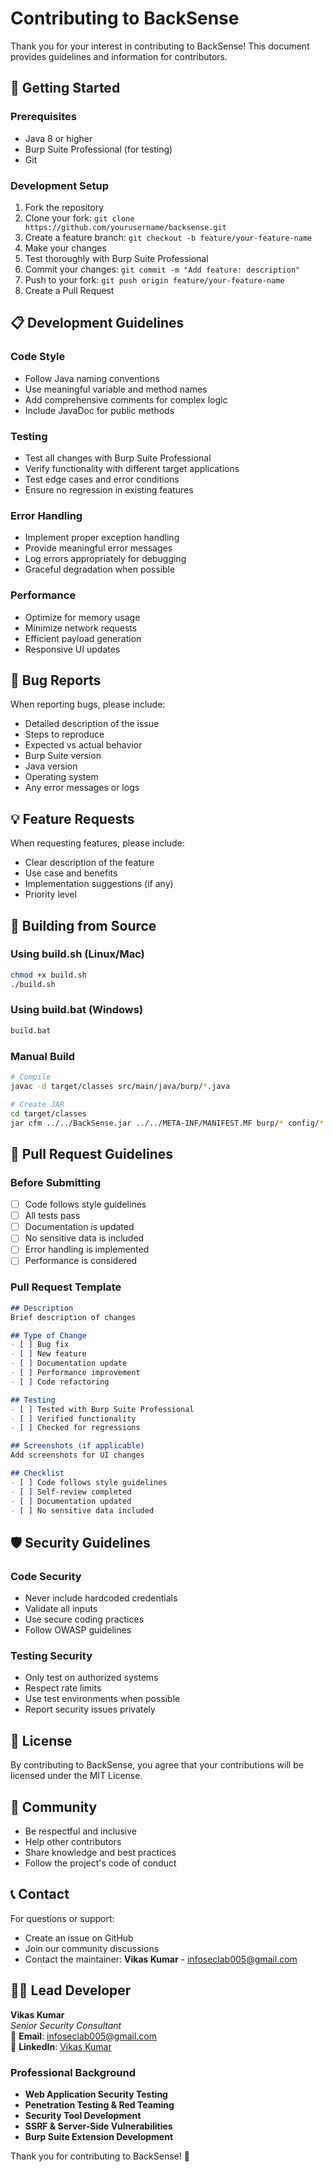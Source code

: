 # Contributing to BackSense

Thank you for your interest in contributing to BackSense! This document provides guidelines and information for contributors.

## 🚀 Getting Started

### Prerequisites
- Java 8 or higher
- Burp Suite Professional (for testing)
- Git

### Development Setup
1. Fork the repository
2. Clone your fork: `git clone https://github.com/yourusername/backsense.git`
3. Create a feature branch: `git checkout -b feature/your-feature-name`
4. Make your changes
5. Test thoroughly with Burp Suite Professional
6. Commit your changes: `git commit -m "Add feature: description"`
7. Push to your fork: `git push origin feature/your-feature-name`
8. Create a Pull Request

## 📋 Development Guidelines

### Code Style
- Follow Java naming conventions
- Use meaningful variable and method names
- Add comprehensive comments for complex logic
- Include JavaDoc for public methods

### Testing
- Test all changes with Burp Suite Professional
- Verify functionality with different target applications
- Test edge cases and error conditions
- Ensure no regression in existing features

### Error Handling
- Implement proper exception handling
- Provide meaningful error messages
- Log errors appropriately for debugging
- Graceful degradation when possible

### Performance
- Optimize for memory usage
- Minimize network requests
- Efficient payload generation
- Responsive UI updates

## 🐛 Bug Reports

When reporting bugs, please include:
- Detailed description of the issue
- Steps to reproduce
- Expected vs actual behavior
- Burp Suite version
- Java version
- Operating system
- Any error messages or logs

## 💡 Feature Requests

When requesting features, please include:
- Clear description of the feature
- Use case and benefits
- Implementation suggestions (if any)
- Priority level

## 🔧 Building from Source

### Using build.sh (Linux/Mac)
```bash
chmod +x build.sh
./build.sh
```

### Using build.bat (Windows)
```cmd
build.bat
```

### Manual Build
```bash
# Compile
javac -d target/classes src/main/java/burp/*.java

# Create JAR
cd target/classes
jar cfm ../../BackSense.jar ../../META-INF/MANIFEST.MF burp/* config/* META-INF/*
```

## 📝 Pull Request Guidelines

### Before Submitting
- [ ] Code follows style guidelines
- [ ] All tests pass
- [ ] Documentation is updated
- [ ] No sensitive data is included
- [ ] Error handling is implemented
- [ ] Performance is considered

### Pull Request Template
```markdown
## Description
Brief description of changes

## Type of Change
- [ ] Bug fix
- [ ] New feature
- [ ] Documentation update
- [ ] Performance improvement
- [ ] Code refactoring

## Testing
- [ ] Tested with Burp Suite Professional
- [ ] Verified functionality
- [ ] Checked for regressions

## Screenshots (if applicable)
Add screenshots for UI changes

## Checklist
- [ ] Code follows style guidelines
- [ ] Self-review completed
- [ ] Documentation updated
- [ ] No sensitive data included
```

## 🛡️ Security Guidelines

### Code Security
- Never include hardcoded credentials
- Validate all inputs
- Use secure coding practices
- Follow OWASP guidelines

### Testing Security
- Only test on authorized systems
- Respect rate limits
- Use test environments when possible
- Report security issues privately

## 📄 License

By contributing to BackSense, you agree that your contributions will be licensed under the MIT License.

## 🤝 Community

- Be respectful and inclusive
- Help other contributors
- Share knowledge and best practices
- Follow the project's code of conduct

## 📞 Contact

For questions or support:
- Create an issue on GitHub
- Join our community discussions
- Contact the maintainer: **Vikas Kumar** - [infoseclab005@gmail.com](mailto:infoseclab005@gmail.com)

## 👨‍💻 Lead Developer

**Vikas Kumar**  
*Senior Security Consultant*  
📧 **Email**: [infoseclab005@gmail.com](mailto:infoseclab005@gmail.com)  
🔗 **LinkedIn**: [Vikas Kumar](https://www.linkedin.com/in/vikas-k-8b2a495b/)  

### Professional Background
- **Web Application Security Testing**
- **Penetration Testing & Red Teaming**
- **Security Tool Development**
- **SSRF & Server-Side Vulnerabilities**
- **Burp Suite Extension Development**

Thank you for contributing to BackSense! 🚀 